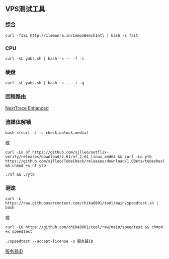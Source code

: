 ## VPS测试工具



### 综合
```
curl -fsSL http://ilemonra.in/LemonBenchIntl | bash -s fast
```


### CPU
```
curl -sL yabs.sh | bash -s -- -f -i
```



### 硬盘
```
curl -sL yabs.sh | bash -s -- -i -g
```


### 回程路由
[NextTrace Enhanced](https://github.com/OwO-Network/nexttrace-enhanced)



### 流媒体解锁
```
bash <(curl -L -s check.unlock.media)
```

或

```
curl -Lo nf https://github.com/sjlleo/netflix-verify/releases/download/2.61/nf_2.61_linux_amd64 && curl -Lo ytb https://github.com/sjlleo/TubeCheck/releases/download/1.0Beta/tubecheck_1.0beta_linux_amd64 && chmod +x nf ytb
```

```
./nf && ./ytb
```


### 测速
```
curl -L https://raw.githubusercontent.com/chika0801/tool/main/speedtest.sh | bash
```

或

```
curl -LO https://github.com/chika0801/tool/raw/main/speedtest && chmod +x speedtest
```

```
./speedtest --accept-license -s 服务器ID
```

[服务器ID](https://bench.im/data.html)

